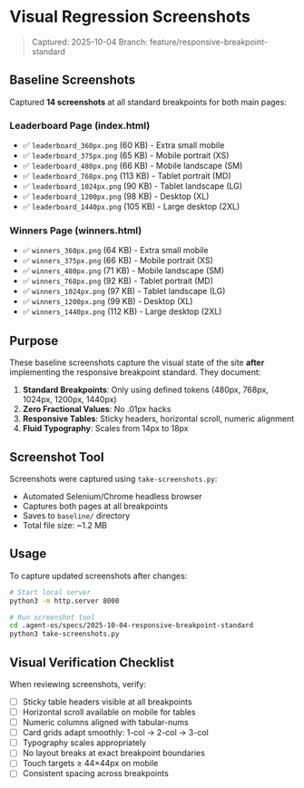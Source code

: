 # Visual Regression Screenshots

> Captured: 2025-10-04 Branch: feature/responsive-breakpoint-standard

## Baseline Screenshots

Captured **14 screenshots** at all standard breakpoints for both main pages:

### Leaderboard Page (index.html)

- ✅ `leaderboard_360px.png` (60 KB) - Extra small mobile
- ✅ `leaderboard_375px.png` (65 KB) - Mobile portrait (XS)
- ✅ `leaderboard_480px.png` (66 KB) - Mobile landscape (SM)
- ✅ `leaderboard_768px.png` (113 KB) - Tablet portrait (MD)
- ✅ `leaderboard_1024px.png` (90 KB) - Tablet landscape (LG)
- ✅ `leaderboard_1200px.png` (98 KB) - Desktop (XL)
- ✅ `leaderboard_1440px.png` (105 KB) - Large desktop (2XL)

### Winners Page (winners.html)

- ✅ `winners_360px.png` (64 KB) - Extra small mobile
- ✅ `winners_375px.png` (66 KB) - Mobile portrait (XS)
- ✅ `winners_480px.png` (71 KB) - Mobile landscape (SM)
- ✅ `winners_768px.png` (92 KB) - Tablet portrait (MD)
- ✅ `winners_1024px.png` (97 KB) - Tablet landscape (LG)
- ✅ `winners_1200px.png` (99 KB) - Desktop (XL)
- ✅ `winners_1440px.png` (112 KB) - Large desktop (2XL)

## Purpose

These baseline screenshots capture the visual state of the site **after** implementing the
responsive breakpoint standard. They document:

1. **Standard Breakpoints**: Only using defined tokens (480px, 768px, 1024px, 1200px, 1440px)
2. **Zero Fractional Values**: No .01px hacks
3. **Responsive Tables**: Sticky headers, horizontal scroll, numeric alignment
4. **Fluid Typography**: Scales from 14px to 18px

## Screenshot Tool

Screenshots were captured using `take-screenshots.py`:

- Automated Selenium/Chrome headless browser
- Captures both pages at all breakpoints
- Saves to `baseline/` directory
- Total file size: ~1.2 MB

## Usage

To capture updated screenshots after changes:

```bash
# Start local server
python3 -m http.server 8000

# Run screenshot tool
cd .agent-os/specs/2025-10-04-responsive-breakpoint-standard
python3 take-screenshots.py
```

## Visual Verification Checklist

When reviewing screenshots, verify:

- [ ] Sticky table headers visible at all breakpoints
- [ ] Horizontal scroll available on mobile for tables
- [ ] Numeric columns aligned with tabular-nums
- [ ] Card grids adapt smoothly: 1-col → 2-col → 3-col
- [ ] Typography scales appropriately
- [ ] No layout breaks at exact breakpoint boundaries
- [ ] Touch targets ≥ 44×44px on mobile
- [ ] Consistent spacing across breakpoints
